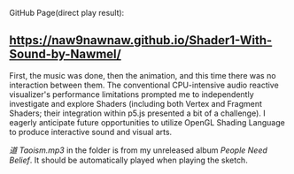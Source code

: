 GitHub Page(direct play result):
## https://naw9nawnaw.github.io/Shader1-With-Sound-by-Nawmel/
First, the music was done, then the animation, and this time there was no interaction between them. The conventional CPU-intensive audio reactive visualizer's performance limitations prompted me to independently investigate and explore Shaders (including both Vertex and Fragment Shaders; their integration within p5.js presented a bit of a challenge). I eagerly anticipate future opportunities to utilize OpenGL Shading Language to produce interactive sound and visual arts.

_道 Taoism.mp3_ in the folder is from my unreleased album _People Need Belief_. It should be automatically played when playing the sketch.
